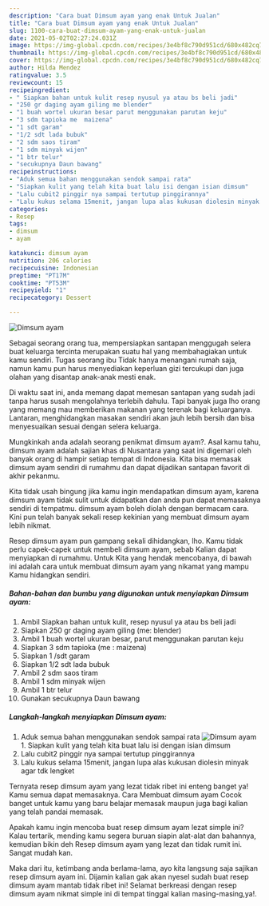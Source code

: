 ```yaml
---
description: "Cara buat Dimsum ayam yang enak Untuk Jualan"
title: "Cara buat Dimsum ayam yang enak Untuk Jualan"
slug: 1100-cara-buat-dimsum-ayam-yang-enak-untuk-jualan
date: 2021-05-02T02:27:24.031Z
image: https://img-global.cpcdn.com/recipes/3e4bf8c790d951cd/680x482cq70/dimsum-ayam-foto-resep-utama.jpg
thumbnail: https://img-global.cpcdn.com/recipes/3e4bf8c790d951cd/680x482cq70/dimsum-ayam-foto-resep-utama.jpg
cover: https://img-global.cpcdn.com/recipes/3e4bf8c790d951cd/680x482cq70/dimsum-ayam-foto-resep-utama.jpg
author: Hilda Mendez
ratingvalue: 3.5
reviewcount: 15
recipeingredient:
- " Siapkan bahan untuk kulit resep nyusul ya atau bs beli jadi"
- "250 gr daging ayam giling me blender"
- "1 buah wortel ukuran besar parut menggunakan parutan keju"
- "3 sdm tapioka me  maizena"
- "1 sdt garam"
- "1/2 sdt lada bubuk"
- "2 sdm saos tiram"
- "1 sdm minyak wijen"
- "1 btr telur"
- "secukupnya Daun bawang"
recipeinstructions:
- "Aduk semua bahan menggunakan sendok sampai rata"
- "Siapkan kulit yang telah kita buat lalu isi dengan isian dimsum"
- "Lalu cubit2 pinggir nya sampai tertutup pinggirannya"
- "Lalu kukus selama 15menit, jangan lupa alas kukusan diolesin minyak agar tdk lengket"
categories:
- Resep
tags:
- dimsum
- ayam

katakunci: dimsum ayam 
nutrition: 206 calories
recipecuisine: Indonesian
preptime: "PT17M"
cooktime: "PT53M"
recipeyield: "1"
recipecategory: Dessert

---
```



![Dimsum ayam](https://img-global.cpcdn.com/recipes/3e4bf8c790d951cd/680x482cq70/dimsum-ayam-foto-resep-utama.jpg)

Sebagai seorang orang tua, mempersiapkan santapan menggugah selera buat keluarga tercinta merupakan suatu hal yang membahagiakan untuk kamu sendiri. Tugas seorang ibu Tidak hanya menangani rumah saja, namun kamu pun harus menyediakan keperluan gizi tercukupi dan juga olahan yang disantap anak-anak mesti enak.

Di waktu  saat ini, anda memang dapat memesan santapan yang sudah jadi tanpa harus susah mengolahnya terlebih dahulu. Tapi banyak juga lho orang yang memang mau memberikan makanan yang terenak bagi keluarganya. Lantaran, menghidangkan masakan sendiri akan jauh lebih bersih dan bisa menyesuaikan sesuai dengan selera keluarga. 



Mungkinkah anda adalah seorang penikmat dimsum ayam?. Asal kamu tahu, dimsum ayam adalah sajian khas di Nusantara yang saat ini digemari oleh banyak orang di hampir setiap tempat di Indonesia. Kita bisa memasak dimsum ayam sendiri di rumahmu dan dapat dijadikan santapan favorit di akhir pekanmu.

Kita tidak usah bingung jika kamu ingin mendapatkan dimsum ayam, karena dimsum ayam tidak sulit untuk didapatkan dan anda pun dapat memasaknya sendiri di tempatmu. dimsum ayam boleh diolah dengan bermacam cara. Kini pun telah banyak sekali resep kekinian yang membuat dimsum ayam lebih nikmat.

Resep dimsum ayam pun gampang sekali dihidangkan, lho. Kamu tidak perlu capek-capek untuk membeli dimsum ayam, sebab Kalian dapat menyiapkan di rumahmu. Untuk Kita yang hendak mencobanya, di bawah ini adalah cara untuk membuat dimsum ayam yang nikamat yang mampu Kamu hidangkan sendiri.

<!--inarticleads1-->

##### Bahan-bahan dan bumbu yang digunakan untuk menyiapkan Dimsum ayam:

1. Ambil  Siapkan bahan untuk kulit, resep nyusul ya atau bs beli jadi
1. Siapkan 250 gr daging ayam giling (me: blender)
1. Ambil 1 buah wortel ukuran besar, parut menggunakan parutan keju
1. Siapkan 3 sdm tapioka (me : maizena)
1. Siapkan 1 /sdt garam
1. Siapkan 1/2 sdt lada bubuk
1. Ambil 2 sdm saos tiram
1. Ambil 1 sdm minyak wijen
1. Ambil 1 btr telur
1. Gunakan secukupnya Daun bawang




<!--inarticleads2-->

##### Langkah-langkah menyiapkan Dimsum ayam:

1. Aduk semua bahan menggunakan sendok sampai rata
<img src="https://img-global.cpcdn.com/steps/b5b529746f401532/160x128cq70/dimsum-ayam-langkah-memasak-1-foto.jpg" alt="Dimsum ayam">1. Siapkan kulit yang telah kita buat lalu isi dengan isian dimsum
1. Lalu cubit2 pinggir nya sampai tertutup pinggirannya
1. Lalu kukus selama 15menit, jangan lupa alas kukusan diolesin minyak agar tdk lengket




Ternyata resep dimsum ayam yang lezat tidak ribet ini enteng banget ya! Kamu semua dapat memasaknya. Cara Membuat dimsum ayam Cocok banget untuk kamu yang baru belajar memasak maupun juga bagi kalian yang telah pandai memasak.

Apakah kamu ingin mencoba buat resep dimsum ayam lezat simple ini? Kalau tertarik, mending kamu segera buruan siapin alat-alat dan bahannya, kemudian bikin deh Resep dimsum ayam yang lezat dan tidak rumit ini. Sangat mudah kan. 

Maka dari itu, ketimbang anda berlama-lama, ayo kita langsung saja sajikan resep dimsum ayam ini. Dijamin kalian gak akan nyesel sudah buat resep dimsum ayam mantab tidak ribet ini! Selamat berkreasi dengan resep dimsum ayam nikmat simple ini di tempat tinggal kalian masing-masing,ya!.

